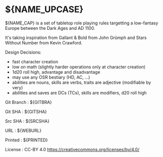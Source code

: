 
<!-- .book-title -->
# ${NAME_UPCASE}

${NAME_CAP} is a set of tabletop role playing rules targetting a low-fantasy Europe between the Dark Ages and AD 1100.

It's taking inspiration from Gallant & Bold from John Grümph and Stars Without Number from Kevin Crawford.

Design Decisions:

* fast character creation
* low on math (slightly harder operations only at character creation)
* 1d20 roll high, advantage and disadvantage
* may use any OSR bestiary (HD, AC, ...)
* abilities are nouns, skills are verbs, traits are adjective (modifiable by very)
* abilities and saves are DCs (TCs), skills are modifiers, d20 roll high

Git Branch
: ${GITBRA}

Git SHA
: ${GITSHA}

Src SHA
: ${SRCSHA}

URL
: ${WEBURL}

Printed
: ${PRINTED}

License
: CC-BY 4.0 <span class="license-link">https://creativecommons.org/licenses/by/4.0/</span>

